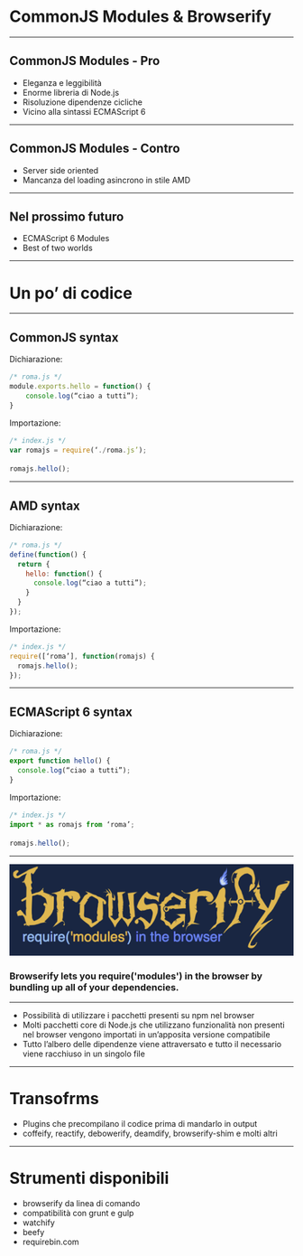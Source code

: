 # CommonJS Modules & Browserify

---

## CommonJS Modules - Pro
- Eleganza e leggibilità
- Enorme libreria di Node.js
- Risoluzione dipendenze cicliche
- Vicino alla sintassi ECMAScript 6

----

## CommonJS Modules - Contro
- Server side oriented
- Mancanza del loading asincrono in stile AMD

----

## Nel prossimo futuro
- ECMAScript 6 Modules
- Best of two worlds

---

# Un po’ di codice

----

## CommonJS syntax
Dichiarazione:
```JavaScript
/* roma.js */
module.exports.hello = function() {
    console.log(“ciao a tutti”);
}
```
Importazione:
```JavaScript
/* index.js */
var romajs = require(‘./roma.js’);

romajs.hello();
```

----

## AMD syntax
Dichiarazione:
```JavaScript
/* roma.js */
define(function() {
  return {
    hello: function() {
      console.log(“ciao a tutti”);
    }
  }
});
```
Importazione:
```JavaScript
/* index.js */
require([‘roma’], function(romajs) {
  romajs.hello();
});
```

----

## ECMAScript 6 syntax
Dichiarazione:
```JavaScript
/* roma.js */
export function hello() {
  console.log(“ciao a tutti”);
}
```
Importazione:
```JavaScript
/* index.js */
import * as romajs from ‘roma’;

romajs.hello();
```

---

![browserify](img/browserify.png)
### Browserify lets you require('modules') in the browser by bundling up all of your dependencies.

----

- Possibilità di utilizzare i pacchetti presenti su npm nel browser
- Molti pacchetti core di Node.js che utilizzano funzionalità non presenti nel browser
  vengono importati in un’apposita versione compatibile
- Tutto l’albero delle dipendenze viene attraversato e tutto il necessario viene
  racchiuso in un singolo file

----

# Transofrms
- Plugins che precompilano il codice prima di mandarlo in output
- coffeify, reactify, debowerify, deamdify, browserify-shim e molti altri

----

# Strumenti disponibili
- browserify da linea di comando
- compatibilità con grunt e gulp
- watchify
- beefy
- requirebin.com
